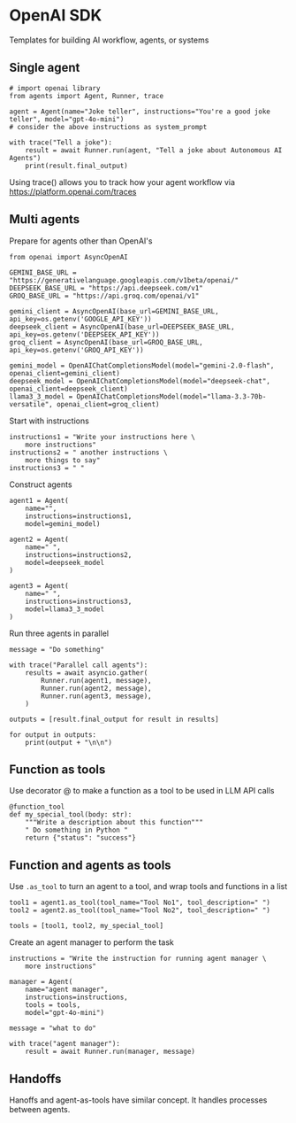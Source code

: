 # OpenAI SDK

Templates for building AI workflow, agents, or systems 

## Single agent
```{code-block} python
# import openai library
from agents import Agent, Runner, trace

agent = Agent(name="Joke teller", instructions="You're a good joke teller", model="gpt-4o-mini")
# consider the above instructions as system_prompt

with trace("Tell a joke"):
    result = await Runner.run(agent, "Tell a joke about Autonomous AI Agents")
    print(result.final_output)
```
Using trace() allows you to track how your agent workflow via https://platform.openai.com/traces 

## Multi agents

Prepare for agents other than OpenAI's
```{code-block} python
from openai import AsyncOpenAI

GEMINI_BASE_URL = "https://generativelanguage.googleapis.com/v1beta/openai/"
DEEPSEEK_BASE_URL = "https://api.deepseek.com/v1"
GROQ_BASE_URL = "https://api.groq.com/openai/v1"

gemini_client = AsyncOpenAI(base_url=GEMINI_BASE_URL, api_key=os.getenv('GOOGLE_API_KEY'))
deepseek_client = AsyncOpenAI(base_url=DEEPSEEK_BASE_URL, api_key=os.getenv('DEEPSEEK_API_KEY'))
groq_client = AsyncOpenAI(base_url=GROQ_BASE_URL, api_key=os.getenv('GROQ_API_KEY'))

gemini_model = OpenAIChatCompletionsModel(model="gemini-2.0-flash", openai_client=gemini_client)
deepseek_model = OpenAIChatCompletionsModel(model="deepseek-chat", openai_client=deepseek_client)
llama3_3_model = OpenAIChatCompletionsModel(model="llama-3.3-70b-versatile", openai_client=groq_client)
```

Start with instructions 
```{code-block} python
instructions1 = "Write your instructions here \
    more instructions"
instructions2 = " another instructions \
    more things to say"
instructions3 = " " 
```

Construct agents
```{code-block} python
agent1 = Agent(
    name="",
    instructions=instructions1, 
    model=gemini_model)

agent2 = Agent(
    name=" ",
    instructions=instructions2,
    model=deepseek_model
)

agent3 = Agent(
    name=" ",
    instructions=instructions3,
    model=llama3_3_model
)
```
Run three agents in parallel
```{code-block} python
message = "Do something"

with trace("Parallel call agents"):
    results = await asyncio.gather(
        Runner.run(agent1, message),
        Runner.run(agent2, message),
        Runner.run(agent3, message),
    )

outputs = [result.final_output for result in results]

for output in outputs:
    print(output + "\n\n")
```

## Function as tools

Use decorator @ to make a function as a tool to be used in LLM API calls
```{code-block} python
@function_tool
def my_special_tool(body: str):
    """Write a description about this function"""
    " Do something in Python "
    return {"status": "success"}
```

## Function and agents as tools

Use `.as_tool` to turn an agent to a tool, and wrap tools and functions in a list
```{code-block} python
tool1 = agent1.as_tool(tool_name="Tool No1", tool_description=" ")
tool2 = agent2.as_tool(tool_name="Tool No2", tool_description=" ")

tools = [tool1, tool2, my_special_tool]
```

Create an agent manager to perform the task
```{code-block} python
instructions = "Write the instruction for running agent manager \
    more instructions"

manager = Agent(
    name="agent manager", 
    instructions=instructions, 
    tools = tools,
    model="gpt-4o-mini")

message = "what to do"

with trace("agent manager"):
    result = await Runner.run(manager, message)
```

## Handoffs

Hanoffs and agent-as-tools have similar concept. It handles processes between agents.